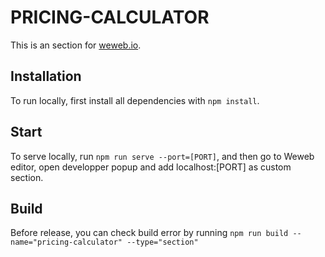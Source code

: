 # PRICING-CALCULATOR

This is an section for [weweb.io](https://www.weweb.io/).

## Installation

To run locally, first install all dependencies with `npm install`.

## Start

To serve locally, run `npm run serve --port=[PORT]`, and then go to Weweb editor, open developper popup and add localhost:[PORT] as custom section.

## Build

Before release, you can check build error by running `npm run build --name="pricing-calculator" --type="section"`
